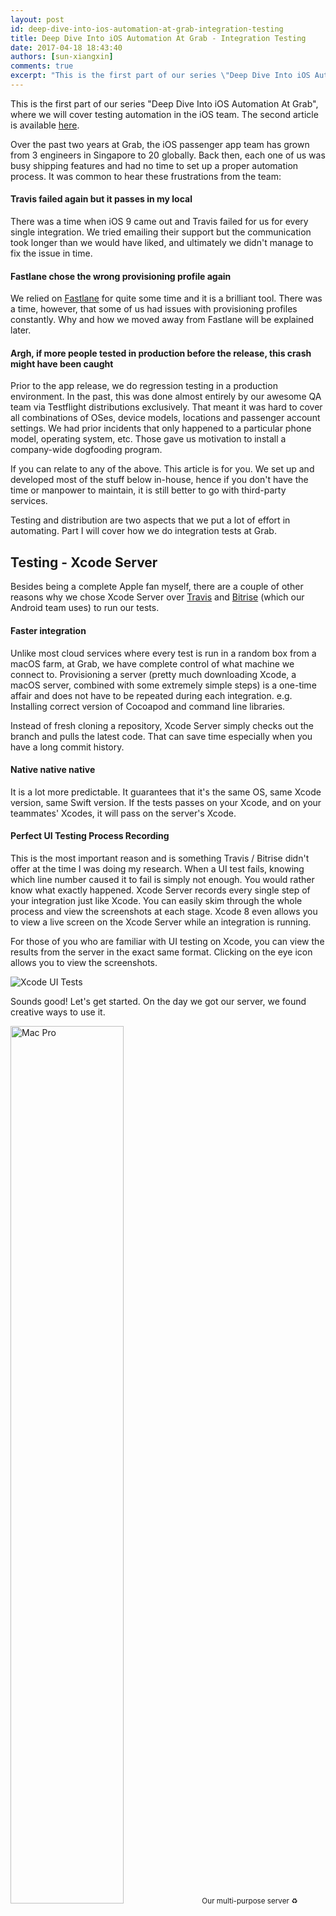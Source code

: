 ```yaml
---
layout: post
id: deep-dive-into-ios-automation-at-grab-integration-testing
title: Deep Dive Into iOS Automation At Grab - Integration Testing
date: 2017-04-18 18:43:40
authors: [sun-xiangxin]
comments: true
excerpt: "This is the first part of our series \"Deep Dive Into iOS Automation At Grab\", where we will cover testing automation in the iOS team. Over the past two years at Grab, the iOS passenger app team has grown from 3 engineers in Singapore to 20 globally. Back then, each one of us was busy shipping features and had no time to set up a proper automation process."
---
```


This is the first part of our series "Deep Dive Into iOS Automation At Grab", where we will cover testing automation in the iOS team. The second article is available [here](/deep-dive-into-ios-automation-at-grab-continuous-delivery).

Over the past two years at Grab, the iOS passenger app team has grown from 3 engineers in Singapore to 20 globally. Back then, each one of us was busy shipping features and had no time to set up a proper automation process. It was common to hear these frustrations from the team:

#### Travis failed again but it passes in my local

There was a time when iOS 9 came out and Travis failed for us for every single integration. We tried emailing their support but the communication took longer than we would have liked, and ultimately we didn't manage to fix the issue in time.

#### Fastlane chose the wrong provisioning profile again

We relied on [Fastlane](https://fastlane.tools/) for quite some time and it is a brilliant tool. There was a time, however, that some of us had issues with provisioning profiles constantly. Why and how we moved away from Fastlane will be explained later.

#### Argh, if more people tested in production before the release, this crash might have been caught

Prior to the app release, we do regression testing in a production environment. In the past, this was done almost entirely by our awesome QA team via Testflight distributions exclusively. That meant it was hard to cover all combinations of OSes, device models, locations and passenger account settings. We had prior incidents that only happened to a particular phone model, operating system, etc. Those gave us motivation to install a company-wide dogfooding program.

If you can relate to any of the above. This article is for you. We set up and developed most of the stuff below in-house, hence if you don't have the time or manpower to maintain, it is still better to go with third-party services.

Testing and distribution are two aspects that we put a lot of effort in automating. Part I will cover how we do integration tests at Grab.

## Testing - Xcode Server

Besides being a complete Apple fan myself, there are a couple of other reasons why we chose Xcode Server over [Travis](https://travis-ci.org/) and [Bitrise](https://www.bitrise.io/) (which our Android team uses) to run our tests.

#### Faster integration

Unlike most cloud services where every test is run in a random box from a macOS farm, at Grab, we have complete control of what machine we connect to. Provisioning a server (pretty much downloading Xcode, a macOS server, combined with some extremely simple steps) is a one-time affair and does not have to be repeated during each integration. e.g. Installing correct version of Cocoapod and command line libraries.

Instead of fresh cloning a repository, Xcode Server simply checks out the branch and pulls the latest code. That can save time especially when you have a long commit history.

#### Native native native

It is a lot more predictable. It guarantees that it's the same OS, same Xcode version, same Swift version. If the tests passes on your Xcode, and on your teammates' Xcodes, it will pass on the server's Xcode.

#### Perfect UI Testing Process Recording

This is the most important reason and is something Travis / Bitrise didn't offer at the time I was doing my research. When a UI test fails, knowing which line number caused it to fail is simply not enough. You would rather know what exactly happened. Xcode Server records every single step of your integration just like Xcode. You can easily skim through the whole process and view the screenshots at each stage. Xcode 8 even allows you to view a live screen on the Xcode Server while an integration is running.

For those of you who are familiar with UI testing on Xcode, you can view the results from the server in the exact same format. Clicking on the eye icon allows you to view the screenshots.

<div class="post-image-section">
  <img alt="Xcode UI Tests" src="/img/ios-automation/xcode-ui-tests.png">
</div>

Sounds good! Let's get started. On the day we got our server, we found creative ways to use it.

<div class="post-image-section">
  <img alt="Mac Pro" src="/img/ios-automation/mac-pro.jpg" width="60%">
  <small class="post-image-caption">Our multi-purpose server ♻️</small>
</div>

## Workflow

The basic idea is to create a bot when a feature branch is pushed, trigger the bot on each commit and delete the bot after the feature is merged / branch is deleted. Grab uses [Phabricator](https://www.phacility.com/phabricator/) as the main code review tool. We wrote scripts to create and delete the bots as [Arcanist](https://secure.phabricator.com/book/phabricator/article/arcanist/) post diff (branch is created/updated) and land (branch is merged) hooks.

<div class="post-image-section">
  <img alt="Surprised Koala" src="/img/ios-automation/surprised-koala.jpg" width="60%">
</div>

Some PHP is still required. This is all of it 😹:

~~~php
$botCommand = "ruby bot.rb trigger $remoteBranchName";
~~~

Creating a bot manually is simply a `POST` request to your server with the bot specifications in body and authentication in headers. You can totally use `cURL`. We wrote it in Ruby:

~~~ruby
response = RestClient::Request.execute(
  url: XCODE_SERVER_URL,
  method: 'post',
  verify_ssl: false,
  headers: @headers,
  payload: body
)

if response.code == 201
  puts "Successfully created bot #{name}, uuid #{uuid}"
  return JSON.parse(response.body)['_id']
else
  puts "Failed to create bot #{name}"
end
~~~

As you can see, `XCODE_SERVER_URL` is configurable. This is how we scale when the team expands.

Now the only thing left is to figure out the body payload. It is simple, all the bots and their configurations can be viewed as JSON via the following API. Simply create a bot via Xcode UI and it will reveal all the secrets:

~~~sh
curl -k -u username:password https://your.server.com:20343/api/bots
~~~

Apple doesn't have a lot of documentation on this. For a list of Xcode Server APIs you can try out [this list](http://docs.xcodeserverapidocs.apiary.io/#reference/bots/bots/create-a-new-bot).

## Gotchas

We have been happy with the server most of the time. However, along the way we did discover several downsides:

- The simulator that the Xcode Server spins up does not necessarily have customized location enabled. You probably want to mock your locations in code in testing environment.
- Installed builds are being updated during each integration and reused. There might be cache issues from previous integrations. Hence, deleting the app in your pre-integration script can be a good idea:

  ~~~sh
  $ xcrun simctl uninstall booted your.bundle.id
  ~~~
- Right after upgrading Xcode, you may face some transient issues. An example from what we've observed so far is that existing bots often can't find the simulators that used to be attached to them. Deleting old simulators and configuring new ones will help. That may also require you to change your bot creation script depending on your configuration. Restarting the server machine sometimes helps too.
- If you have one machine like us, there will be downtime during the software update. It either introduces inconvenience to your teammates or worse, someone could break master during the downtime.

Stay tuned for the second part where we will cover on how we manage continuous delivery.

*Many thanks to Dillion Tan and Tay Yang Shun who reviewed drafts and waited patiently for it to be published.*
